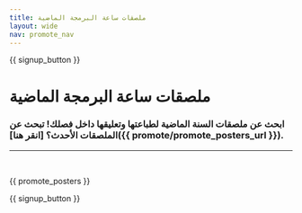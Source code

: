 ```yaml
---
title: ملصقات ساعة البرمجة الماضية
layout: wide
nav: promote_nav
---
```


{{ signup_button }}

# ملصقات ساعة البرمجة الماضية

### ابحث عن ملصقات السنة الماضية لطباعتها وتعليقها داخل فصلك! تبحث عن الملصقات الأحدث؟ [انقر هنا]({{ promote/promote_posters_url }}).

* * *

<br />

{{ promote_posters }}

{{ signup_button }}